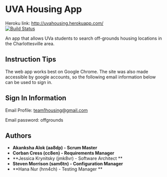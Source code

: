 # UVA Housing App
Heroku link: http://uvahousing.herokuapp.com/ <br/>
[![Build Status](https://travis-ci.com/UVA-CS3240-S19/project-103-team1.svg?token=s7jA4ZewGAqaqnesk2ju&branch=master)](https://travis-ci.com/UVA-CS3240-S19/project-103-team1)

An app that allows UVa students to search off-grounds housing locations in the Charlottesville area. 

## Instruction Tips

The web app works best on Google Chrome. The site was also made accessible by google accounts, so the following email information below can be used to sign in.

## Sign In Information

Email Profile: team1housing@gmail.com

Email password: offgrounds

## Authors

* **Akanksha Alok (aa8dp) - Scrum Master**
* **Corban Cress (cc8en) - Requirements Manager**
* **Jessica Krynitsky (jmk8vr) - Software Architect **
* **Steven Morrison (sam6tn) - Configuration Manager**
* **Hana Nur (hrn4ch) - Testing Manager **


